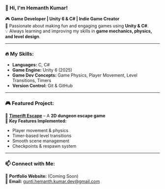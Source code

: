 ### 👋 Hi, I'm Hemanth Kumar!  

🎮 **Game Developer | Unity 6 & C# | Indie Game Creator**  
🚀 Passionate about making fun and engaging games using **Unity & C#**.  
💡 Always learning and improving my skills in **game mechanics, physics, and level design**.  

---

### 🔥 My Skills:
- **Languages:** C, C#  
- **Game Engine:** Unity 6 (2025)  
- **Game Dev Concepts:** Game Physics, Player Movement, Level Transitions, Timers  
- **Version Control:** Git & GitHub  

---

### 🎮 Featured Project:  
🚀 **[Timerift Escape](https://gunti-hemanth-kumar.itch.io/timeriftescape)** – A **2D dungeon escape game**  
🔹 **Key Features Implemented:**  
   - Player movement & physics  
   - Timer-based level transitions  
   - Smooth scene management  
   - Checkpoints & respawn system  

---

### 📫 Connect with Me:  
🔗 **Portfolio Website:** (Coming Soon)  
💌 **Email:** gunti.hemanth.kumar.dev@gmail.com  
